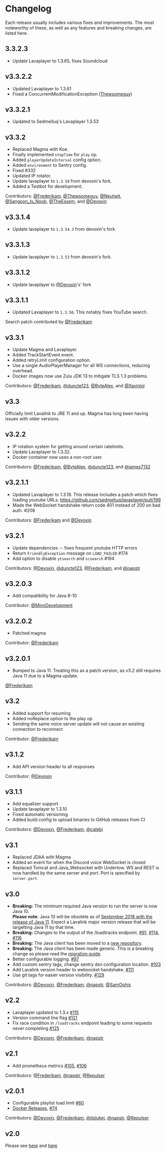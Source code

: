 # Changelog

Each release usually includes various fixes and improvements.
The most noteworthy of these, as well as any features and breaking changes, are listed here.

## 3.3.2.3
* Update Lavaplayer to 1.3.65, fixes Soundcloud

## v3.3.2.2
* Updated Lavaplayer to 1.3.61
* Fixed a ConcurrentModificationException ([Thewsomeguy](https://github.com/Thewsomeguy))

## v3.3.2.1
* Updated to Sedmelluq's Lavaplayer 1.3.53

## v3.3.2
* Replaced Magma with Koe.
* Finally implemented `stopTime` for `play` op.
* Added `playerUpdateInterval` config option.
* Added `environment` to Sentry config.
* Fixed #332
* Updated IP rotator.
* Update lavaplayer to `1.3.59` from devoxin's fork.
* Added a Testbot for development.

Contributors:
[@Frederikam](https://github.com/Frederikam),
[@Thewsomeguy](https://github.com/Thewsomeguy),
[@Neuheit](https://github.com/Neuheit),
[@Sangoon_Is_Noob](https://github.com/Sangoon_Is_Noob),
[@TheEssem](https://github.com/Essem), and
[@Devoxin](https://github.com/Devoxin)

## v3.3.1.4
* Update lavaplayer to `1.3.54.3` from devoxin's fork.


## v3.3.1.3
* Update lavaplayer to `1.3.53` from devoxin's fork.

## v3.3.1.2
* Update lavaplayer to [@Devoxin](https://github.com/Devoxin)'s' fork

## v3.3.1.1
* Updated Lavaplayer to `1.3.50`. This notably fixes YouTube search.

Search patch contributed by [@Frederikam](https://github.com/Frederikam)

## v3.3.1
* Update Magma and Lavaplayer.
* Added TrackStartEvent event.
* Added retryLimit configuration option.
* Use a single AudioPlayerManager for all WS connections, reducing overhead.
* Docker images now use Zulu JDK 13 to mitigate TLS 1.3 problems.

Contributors:
[@Frederikam](https://github.com/Frederikam),
[@duncte123](https://github.com/duncte123),
[@ByteAlex](https://github.com/ByteAlex), and
[@Xavinlol](https://github.com/Xavinlol)

## v3.3

Officially limit Lavalink to JRE 11 and up. Magma has long been having issues with older versions.

## v3.2.2
* IP rotation system for getting around certain ratelimits.
* Update Lavaplayer to 1.3.32.
* Docker container now uses a non-root user.

Contributors:
[@Frederikam](https://github.com/Frederikam),
[@ByteAlex](https://github.com/ByteAlex),
[@duncte123](https://github.com/duncte123), and
[@james7132](https://github.com/james7132)

## v3.2.1.1
* Updated Lavaplayer to 1.3.19. This release includes a patch which fixes loading youtube URLs. 
https://github.com/sedmelluq/lavaplayer/pull/199
* Made the WebSocket handshake return code 401 instead of 200 on bad auth. #208

Contributors:
[@Frederikam](https://github.com/Frederikam) and
[@Devoxin](https://github.com/Devoxin)



## v3.2.1
* Update dependencies -- fixes frequent youtube HTTP errors
* Return `FriendlyException` message on `LOAD_FAILED` #174
* Add option to disable `ytsearch` and `scsearch` #194

Contributors:
[@Devoxin](https://github.com/Devoxin),
[@duncte123](https://github.com/duncte123),
[@Frederikam](https://github.com/Frederikam), and
[@napstr](https://github.com/napstr)

## v3.2.0.3
* Add compatibility for Java 8-10

Contributor:
[@MinnDevelopment](https://github.com/MinnDevelopment/)

## v3.2.0.2
* Patched magma

Contributor:
[@Frederikam](https://github.com/Frederikam/)

## v3.2.0.1
* Bumped to Java 11. Treating this as a patch version, as v3.2 still requires Java 11 due to a Magma update. 

[@Frederikam](https://github.com/Frederikam)

## v3.2
* Added support for resuming
* Added noReplace option to the play op
* Sending the same voice server update will not cause an existing connection to reconnect

Contributor:
[@Frederikam](https://github.com/Frederikam)

## v3.1.2
* Add API version header to all responses

Contributor:
[@Devoxin](https://github.com/Devoxin)

## v3.1.1
* Add equalizer support
* Update lavaplayer to 1.3.10
* Fixed automatic versioning
* Added build config to upload binaries to GitHub releases from CI

Contributors:
[@Devoxin](https://github.com/Devoxin),
[@Frederikam](https://github.com/Frederikam/),
[@calebj](https://github.com/calebj)

## v3.1
* Replaced JDAA with Magma
* Added an event for when the Discord voice WebSocket is closed
* Replaced Tomcat and Java_Websocket with Undertow. WS and REST is now handled by the same 
server and port. Port is specified by `server.port`.

## v3.0
* **Breaking:** The minimum required Java version to run the server is now Java 10.   
**Please note**: Java 10 will be obsolete
as of [September 2018 with the release of Java 11](http://www.java-countdown.xyz/). Expect a Lavalink major version release that will be targetting
Java 11 by that time.
* **Breaking:** Changes to the output of the /loadtracks endpoint. [\#91](https://github.com/Frederikam/Lavalink/pull/91), [\#114](https://github.com/Frederikam/Lavalink/pull/114), [\#116](https://github.com/Frederikam/Lavalink/pull/116)
* **Breaking:** The Java client has been moved to a [new repository](https://github.com/FredBoat/Lavalink-Client).
* **Breaking:** The Java client has been made generic. This is a breaking change so please read the [migration guide](https://github.com/FredBoat/Lavalink-Client#migrating-from-v2-to-v3).
* Better configurable logging. [\#97](https://github.com/Frederikam/Lavalink/pull/97)
* Add custom sentry tags, change sentry dsn configuration location. [\#103](https://github.com/Frederikam/Lavalink/pull/103)
* Add Lavalink version header to websocket handshake. [\#111](https://github.com/Frederikam/Lavalink/pull/111)
* Use git tags for easier version visibility. [\#129](https://github.com/Frederikam/Lavalink/pull/129)

Contributors:
[@Devoxin](https://github.com/Devoxin),
[@Frederikam](https://github.com/Frederikam/),
[@napstr](https://github.com/napstr),
[@SamOphis](https://github.com/SamOphis)

## v2.2
* Lavaplayer updated to 1.3.x [\#115](https://github.com/Frederikam/Lavalink/pull/115)
* Version command line flag [\#121](https://github.com/Frederikam/Lavalink/pull/121)
* Fix race condition in `/loadtracks` endpoint leading to some requests never completing [\#125](https://github.com/Frederikam/Lavalink/pull/125)

Contributors:
[@Devoxin](https://github.com/Devoxin),
[@Frederikam](https://github.com/Frederikam/),
[@napstr](https://github.com/napstr)

## v2.1
* Add prometheus metrics [\#105](https://github.com/Frederikam/Lavalink/pull/105), [\#106](https://github.com/Frederikam/Lavalink/pull/106)

Contributors:
[@Frederikam](https://github.com/Frederikam/),
[@napstr](https://github.com/napstr),
[@Repulser](https://github.com/Repulser/)

## v2.0.1
* Configurable playlist load limit [\#60](https://github.com/Frederikam/Lavalink/pull/60)
* [Docker Releases](https://hub.docker.com/r/fredboat/lavalink/), [\#74](https://github.com/Frederikam/Lavalink/pull/74)

Contributors:
[@Devoxin](https://github.com/Devoxin),
[@Frederikam](https://github.com/Frederikam/),
[@itslukej](https://github.com/itslukej/),
[@napstr](https://github.com/napstr),
[@Repulser](https://github.com/Repulser/)

## v2.0
Please see [here](https://github.com/Frederikam/Lavalink/commit/b8dd3c8a7e186755c1ab343d19a552baecf138e7)
and [here](https://github.com/Frederikam/Lavalink/commit/08a34c99a47a18ade7bd14e6c55ab92348caaa88)
